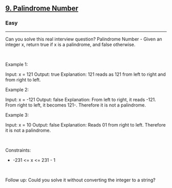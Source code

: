 <h2><a href="https://leetcode.com/problems/palindrome-number/">9. Palindrome Number</a></h2><h3>Easy</h3><hr>Can you solve this real interview question? Palindrome Number - Given an integer x, return true if x is a palindrome, and false otherwise.

 

Example 1:


Input: x = 121
Output: true
Explanation: 121 reads as 121 from left to right and from right to left.


Example 2:


Input: x = -121
Output: false
Explanation: From left to right, it reads -121. From right to left, it becomes 121-. Therefore it is not a palindrome.


Example 3:


Input: x = 10
Output: false
Explanation: Reads 01 from right to left. Therefore it is not a palindrome.


 

Constraints:

 * -231 <= x <= 231 - 1

 

Follow up: Could you solve it without converting the integer to a string?